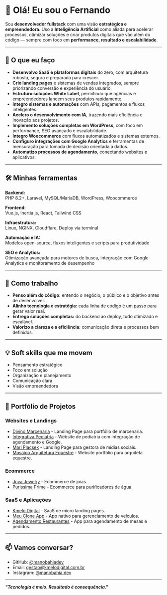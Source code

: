 # 👋 Olá! Eu sou o Fernando

Sou **desenvolvedor fullstack** com uma visão **estratégica e empreendedora**. Uso a **Inteligência Artificial** como aliada para acelerar processos, otimizar soluções e criar produtos digitais que vão além do código — sempre com foco em **performance, resultado e escalabilidade**.

---

## 🚀 O que eu faço

- **Desenvolvo SaaS e plataformas digitais** do zero, com arquitetura robusta, segura e preparada para crescer.
- **Crio landing pages** e sistemas de vendas integrados, sempre priorizando conversão e experiência do usuário.
- **Estruturo soluções White Label**, permitindo que agências e empreendedores lancem seus produtos rapidamente.
- **Integro sistemas e automações** com APIs, pagamentos e fluxos inteligentes.
- **Acelero o desenvolvimento com IA**, trazendo mais eficiência e inovação aos projetos.
- **Implemento soluções completas em WordPress**, com foco em performance, SEO avançado e escalabilidade.
- **Integro Woocommerce** com fluxos automatizados e sistemas externos.
- **Configuro integrações com Google Analytics** e ferramentas de mensuração para tomada de decisão orientada a dados.
- **Automatizo processos de agendamento**, conectando websites e aplicativos.

---

## 🛠️ Minhas ferramentas

**Backend:**  
PHP 8.2+, Laravel, MySQL/MariaDB, WordPress, Woocommerce  

**Frontend:**  
Vue.js, Inertia.js, React, Tailwind CSS  

**Infraestrutura:**  
Linux, NGINX, Cloudflare, Deploy via terminal  

**Automação e IA:**  
Modelos open-source, fluxos inteligentes e scripts para produtividade  

**SEO e Analytics:**  
Otimização avançada para motores de busca, integração com Google Analytics e monitoramento de desempenho  

---

## 🤝 Como trabalho

- **Penso além do código:** entendo o negócio, o público e o objetivo antes de desenvolver.
- **Alinho tecnologia e estratégia:** cada linha de código é um passo para gerar valor real.
- **Entrego soluções completas:** do backend ao deploy, tudo otimizado e escalável.
- **Valorizo a clareza e a eficiência:** comunicação direta e processos bem definidos.

---

## 💡 Soft skills que me movem

- Pensamento estratégico
- Foco em solução
- Organização e planejamento
- Comunicação clara
- Visão empreendedora

---

## 💼 Portfólio de Projetos

### Websites e Landings

- [Divino Marcenaria](https://divinomarcenaria.com.br/) - Landing Page para portfólio de marcenaria.
- [Integrativa Pediatria](https://integrativapediatria.com.br/) - Website de pediatria com integração de agendamento e Google.
- [Mari Piacsek](https://maripiacsek.com.br/) - Landing Page para gestora de mídias sociais.
- [Mosaico Arquitetura Equestre](https://mosaicoarquiteturaequestre.com.br/) - Website portfólio para arquiteta equestre.

### Ecommerce

- [Joya Jewelry](https://joyajewelry.nl/) - Ecommerce de joias.
- [Purissima Prime](https://purissimaprime.com/) - Ecommerce para purificadores de água.

### SaaS e Aplicações

- [Kmelo Digital](https://kmelodigital.com.br/) - SaaS de micro landing pages.
- [Meu Clone App](https://omeucloneapp.adalo.com/meu-clone) - App nativo para gerenciamento de veículos.
- [Agendamento Restaurantes](https://previewer.adalo.com/b209a629-b910-43c7-b3d4-3de6133be0cc) - App para agendamento de mesas e pedidos.

---

## 📫 Vamos conversar?

- GitHub: [@manobahiadev](https://github.com/manobahiadev)
- Email: [gestao@kmelodigital.com.br](mailto:gestao@kmelodigital.com.br)
- Instagram: [@manobahia.dev](https://instagram.com/manobahia.dev)
---

**_"Tecnologia é meio. Resultado é consequência."_**

